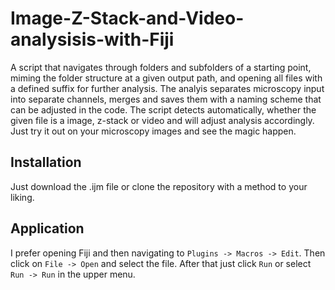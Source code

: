 # Image-Z-Stack-and-Video-analysisis-with-Fiji

A script that navigates through folders and subfolders of a starting point, miming the folder structure at a given output path, and opening all files with a defined suffix for further analysis. The analyis separates microscopy input into separate channels, merges and saves them with a naming scheme that can be adjusted in the code. The script detects automatically, whether the given file is a image, z-stack or video and will adjust analysis accordingly. Just try it out on your microscopy images and see the magic happen.

## Installation
Just download the .ijm file or clone the repository with a method to your liking.

## Application
I prefer opening Fiji and then navigating to `Plugins -> Macros -> Edit`. Then click on `File -> Open` and select the file. After that just click `Run` or select `Run -> Run` in the upper menu.
